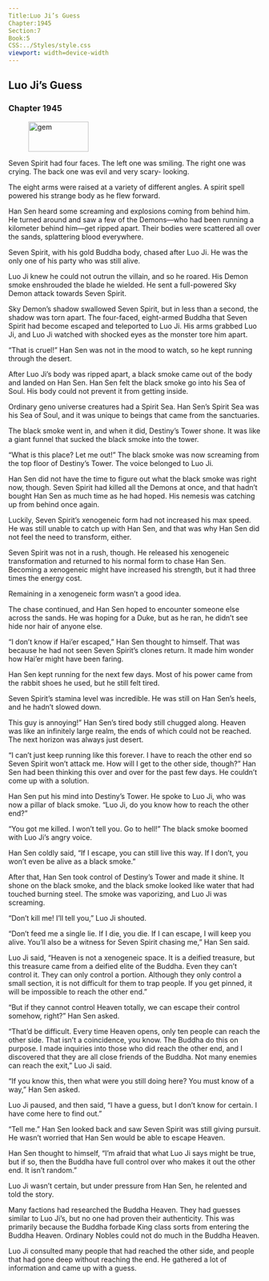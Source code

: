 ```yaml
---
Title:Luo Ji’s Guess 
Chapter:1945 
Section:7 
Book:5 
CSS:../Styles/style.css 
viewport: width=device-width
---
```

  
## Luo Ji’s Guess
### Chapter 1945
  
<figure>
	<img src="../Images/gem.gif" alt="gem" id="gem" width="120" height="60" />
</figure>
  

  
Seven Spirit had four faces. The left one was smiling. The right one was crying. The back one was evil and very scary- looking.

The eight arms were raised at a variety of different angles. A spirit spell powered his strange body as he flew forward.

Han Sen heard some screaming and explosions coming from behind him. He turned around and saw a few of the Demons—who had been running a kilometer behind him—get ripped apart. Their bodies were scattered all over the sands, splattering blood everywhere.

Seven Spirit, with his gold Buddha body, chased after Luo Ji. He was the only one of his party who was still alive.

Luo Ji knew he could not outrun the villain, and so he roared. His Demon smoke enshrouded the blade he wielded. He sent a full-powered Sky Demon attack towards Seven Spirit.

Sky Demon’s shadow swallowed Seven Spirit, but in less than a second, the shadow was torn apart. The four-faced, eight-armed Buddha that Seven Spirit had become escaped and teleported to Luo Ji. His arms grabbed Luo Ji, and Luo Ji watched with shocked eyes as the monster tore him apart.

“That is cruel!” Han Sen was not in the mood to watch, so he kept running through the desert.

After Luo Ji’s body was ripped apart, a black smoke came out of the body and landed on Han Sen. Han Sen felt the black smoke go into his Sea of Soul. His body could not prevent it from getting inside.

Ordinary geno universe creatures had a Spirit Sea. Han Sen’s Spirit Sea was his Sea of Soul, and it was unique to beings that came from the sanctuaries.

The black smoke went in, and when it did, Destiny’s Tower shone. It was like a giant funnel that sucked the black smoke into the tower.

“What is this place? Let me out!” The black smoke was now screaming from the top floor of Destiny’s Tower. The voice belonged to Luo Ji.

Han Sen did not have the time to figure out what the black smoke was right now, though. Seven Spirit had killed all the Demons at once, and that hadn’t bought Han Sen as much time as he had hoped. His nemesis was catching up from behind once again.

Luckily, Seven Spirit’s xenogeneic form had not increased his max speed. He was still unable to catch up with Han Sen, and that was why Han Sen did not feel the need to transform, either.

Seven Spirit was not in a rush, though. He released his xenogeneic transformation and returned to his normal form to chase Han Sen. Becoming a xenogeneic might have increased his strength, but it had three times the energy cost.

Remaining in a xenogeneic form wasn’t a good idea.

The chase continued, and Han Sen hoped to encounter someone else across the sands. He was hoping for a Duke, but as he ran, he didn’t see hide nor hair of anyone else.

“I don’t know if Hai’er escaped,” Han Sen thought to himself. That was because he had not seen Seven Spirit’s clones return. It made him wonder how Hai’er might have been faring.

Han Sen kept running for the next few days. Most of his power came from the rabbit shoes he used, but he still felt tired.

Seven Spirit’s stamina level was incredible. He was still on Han Sen’s heels, and he hadn’t slowed down.

This guy is annoying!” Han Sen’s tired body still chugged along. Heaven was like an infinitely large realm, the ends of which could not be reached. The next horizon was always just desert.

“I can’t just keep running like this forever. I have to reach the other end so Seven Spirit won’t attack me. How will I get to the other side, though?” Han Sen had been thinking this over and over for the past few days. He couldn’t come up with a solution.

Han Sen put his mind into Destiny’s Tower. He spoke to Luo Ji, who was now a pillar of black smoke. “Luo Ji, do you know how to reach the other end?”

“You got me killed. I won’t tell you. Go to hell!” The black smoke boomed with Luo Ji’s angry voice.

Han Sen coldly said, “If I escape, you can still live this way. If I don’t, you won’t even be alive as a black smoke.”

After that, Han Sen took control of Destiny’s Tower and made it shine. It shone on the black smoke, and the black smoke looked like water that had touched burning steel. The smoke was vaporizing, and Luo Ji was screaming.

“Don’t kill me! I’ll tell you,” Luo Ji shouted.

“Don’t feed me a single lie. If I die, you die. If I can escape, I will keep you alive. You’ll also be a witness for Seven Spirit chasing me,” Han Sen said.

Luo Ji said, “Heaven is not a xenogeneic space. It is a deified treasure, but this treasure came from a deified elite of the Buddha. Even they can’t control it. They can only control a portion. Although they only control a small section, it is not difficult for them to trap people. If you get pinned, it will be impossible to reach the other end.”

“But if they cannot control Heaven totally, we can escape their control somehow, right?” Han Sen asked.

“That’d be difficult. Every time Heaven opens, only ten people can reach the other side. That isn’t a coincidence, you know. The Buddha do this on purpose. I made inquiries into those who did reach the other end, and I discovered that they are all close friends of the Buddha. Not many enemies can reach the exit,” Luo Ji said.

“If you know this, then what were you still doing here? You must know of a way,” Han Sen asked.

Luo Ji paused, and then said, “I have a guess, but I don’t know for certain. I have come here to find out.”

“Tell me.” Han Sen looked back and saw Seven Spirit was still giving pursuit. He wasn’t worried that Han Sen would be able to escape Heaven.

Han Sen thought to himself, “I’m afraid that what Luo Ji says might be true, but if so, then the Buddha have full control over who makes it out the other end. It isn’t random.”

Luo Ji wasn’t certain, but under pressure from Han Sen, he relented and told the story.

Many factions had researched the Buddha Heaven. They had guesses similar to Luo Ji’s, but no one had proven their authenticity. This was primarily because the Buddha forbade King class sorts from entering the Buddha Heaven. Ordinary Nobles could not do much in the Buddha Heaven.

Luo Ji consulted many people that had reached the other side, and people that had gone deep without reaching the end. He gathered a lot of information and came up with a guess.